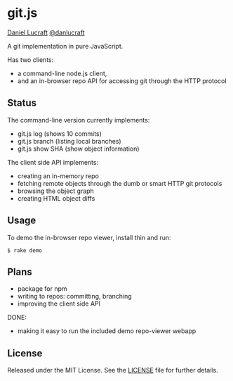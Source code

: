 
git.js
======

[Daniel Lucraft](http://danlucraft.com) 
[@danlucraft](http://twitter.com/danlucraft)

A git implementation in pure JavaScript.

Has two clients:

 * a command-line node.js client, 
 * and an in-browser repo API for accessing git through the HTTP protocol

Status
------

The command-line version currently implements:

 * git.js log       (shows 10 commits)
 * git.js branch    (listing local branches)
 * git.js show SHA  (show object information)

The client side API implements:
 
 * creating an in-memory repo
 * fetching remote objects through the dumb or smart HTTP git protocols
 * browsing the object graph
 * creating HTML object diffs

Usage
-----

To demo the in-browser repo viewer, install thin and run:

    $ rake demo

Plans
-----

 * package for npm
 * writing to repos: committing, branching
 * improving the client side API

DONE:

 * making it easy to run the included demo repo-viewer webapp

License
-------

Released under the MIT License.  See the [LICENSE][license] file for further details.

[license]: https://github.com/danlucraft/git.js/blob/master/LICENSE.md